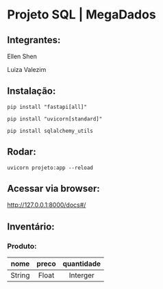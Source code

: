 # Projeto SQL | MegaDados
## Integrantes:
Ellen Shen

Luiza Valezim

## Instalação:
`pip install "fastapi[all]"`

`pip install "uvicorn[standard]"`

`pip install sqlalchemy_utils`

## Rodar:
`uvicorn projeto:app --reload`

## Acessar via browser:
http://127.0.0.1:8000/docs#/

## Inventário:

### Produto:
| nome | preco | quantidade |
| :---: | :---: |  :---: | 
| String | Float | Interger |
